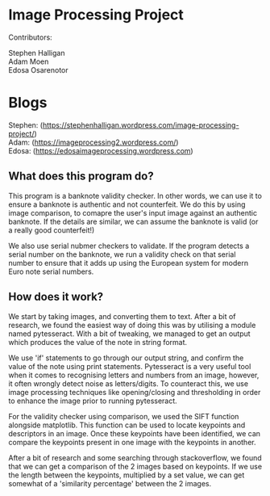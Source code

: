 # Image Processing Project
Contributors: 

Stephen Halligan  
Adam Moen  
Edosa Osarenotor  

# Blogs 
Stephen: (https://stephenhalligan.wordpress.com/image-processing-project/)  
Adam: (https://imageprocessing2.wordpress.com/)  
Edosa: (https://edosaimageprocessing.wordpress.com)

## What does this program do?

This program is a banknote validity checker. In other words, we can use it to ensure a banknote is authentic and not counterfeit. We do this by using image comparison, to comapre the user's input image against an authentic banknote. If the details are similar, we can assume the banknote is valid (or a really good counterfeit!)

We also use serial nubmer checkers to validate. If the program detects a serial number on the banknote, we run a validity check on that serial number to ensure that it adds up using the European system for modern Euro note serial numbers.

## How does it work?

We start by taking images, and converting them to text. After a bit of research, we found the easiest way of doing this was by utilising a module named pytesseract. With a bit of tweaking, we managed to get an output which produces the value of the note in string format. 

We use 'if' statements to go through our output string, and confirm the value of the note using print statements.
Pytesseract is a very useful tool when it comes to recognising letters and numbers from an image, however, it often wrongly detect noise as letters/digits. To counteract this, we use image processing techniques like opening/closing and thresholding in order to enhance the image prior to running pytesseract.

For the validity checker using comparison, we used the SIFT function alongside matplotlib. This function can be used to locate keypoints and descriptors in an image. Once these keypoints have been identified, we can compare the keypoints present in one image with the keypoints in another. 

After a bit of research and some searching through stackoverflow, we found that we can get a comparison of the 2 images based on keypoints. If we use the length between the keypoints, multiplied by a set value, we can get somewhat of a 'similarity percentage' between the 2 images. 
